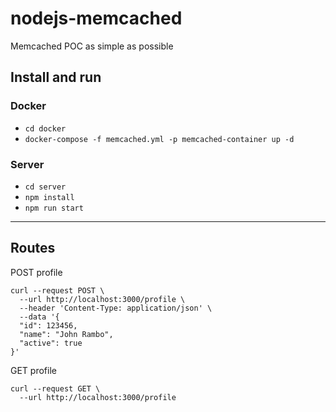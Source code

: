 # nodejs-memcached

Memcached POC as simple as possible

## Install and run

### Docker

- `cd docker`
- `docker-compose -f memcached.yml -p memcached-container up -d`

### Server

- `cd server`
- `npm install`
- `npm run start`

---

## Routes

POST profile

```
curl --request POST \
  --url http://localhost:3000/profile \
  --header 'Content-Type: application/json' \
  --data '{
  "id": 123456,
  "name": "John Rambo",
  "active": true
}'
```

GET profile

```
curl --request GET \
  --url http://localhost:3000/profile
```
